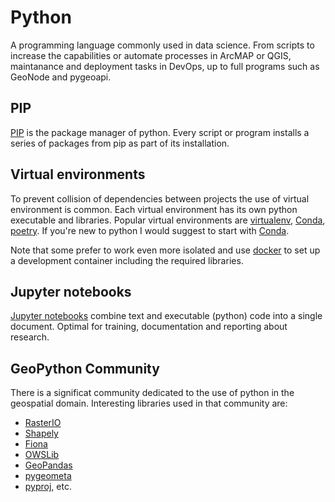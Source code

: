 # Python

A programming language commonly used in data science. From scripts to increase the capabilities or automate processes in 
ArcMAP or QGIS, maintanance and deployment tasks in DevOps, up to full programs such as GeoNode and pygeoapi.

## PIP

[PIP](https://pypi.org/project/pip/) is the package manager of python. Every script or program installs a series of packages from pip as part of its installation.

## Virtual environments

To prevent collision of dependencies between projects the use of virtual environment is common. Each virtual environment has its own python executable and libraries. Popular virtual environments are [virtualenv](https://virtualenv.pypa.io), [Conda](https://docs.conda.io/), [poetry](https://python-poetry.org/). If you're new to python I would suggest to start with [Conda](https://conda.io/projects/conda/en/latest/user-guide/getting-started.html#managing-python).

Note that some prefer to work even more isolated and use [docker](./docker.md) to set up a development container including the required libraries.

## Jupyter notebooks

[Jupyter notebooks](jupyter.md) combine text and executable (python) code into a single document. Optimal for training, documentation and reporting about research.

## GeoPython Community

There is a significat community dedicated to the use of python in the geospatial domain. Interesting libraries used in that community are: 

- [RasterIO](https://rasterio.readthedocs.io/)
- [Shapely](https://shapely.readthedocs.io/)
- [Fiona](https://fiona.readthedocs.io/)
- [OWSLib](https://geopython.github.io/OWSLib/)
- [GeoPandas](https://geopandas.org/)
- [pygeometa](../cookbook/pygeometa.md)
- [pyproj](https://pyproj4.github.io/pyproj), etc.